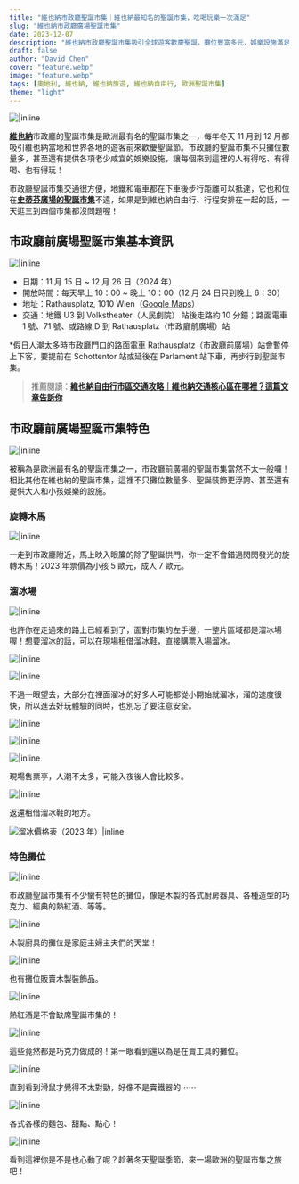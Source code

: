 ```yaml
---
title: "維也納市政廳聖誕市集｜維也納最知名的聖誕市集，吃喝玩樂一次滿足"
slug: "維也納市政廳廣場聖誕市集"
date: 2023-12-07
description: "維也納市政廳聖誕市集吸引全球遊客歡慶聖誕，攤位豐富多元，娛樂設施滿足各年齡層，讓人享受美食和節慶氛圍，快看看關於這個聖誕市集的介紹！"
draft: false
author: "David Chen"
cover: "feature.webp"
image: "feature.webp"
tags: [奧地利, 維也納, 維也納旅遊, 維也納自由行, 歐洲聖誕市集]
theme: "light"
---
```


![|inline](feature.webp)

[**維也納**](https://exittaiwan.com/posts/%E7%B6%AD%E4%B9%9F%E7%B4%8D%E8%87%AA%E7%94%B1%E8%A1%8C%E6%97%85%E9%81%8A%E5%85%A8%E6%94%BB%E7%95%A5/)市政廳的聖誕市集是歐洲最有名的聖誕市集之一，每年冬天 11 月到 12 月都吸引維也納當地和世界各地的遊客前來歡慶聖誕節。市政廳的聖誕市集不只攤位數量多，甚至還有提供各項老少咸宜的娛樂設施，讓每個來到這裡的人有得吃、有得喝、也有得玩！

市政廳聖誕市集交通很方便，地鐵和電車都在下車後步行距離可以抵達，它也和位在[**史蒂芬廣場的聖誕市集**](https://exittaiwan.com/posts/%E7%B6%AD%E4%B9%9F%E7%B4%8D%E5%8F%B2%E8%92%82%E8%8A%AC%E5%BB%A3%E5%A0%B4%E8%81%96%E8%AA%95%E5%B8%82%E9%9B%86/)不遠，如果是到維也納自由行、行程安排在一起的話，一天逛三到四個市集都沒問題喔！

## 市政廳前廣場聖誕市集基本資訊

![|inline](IMG_4809.webp)

- 日期：11 月 15 日 ~ 12 月 26 日（2024 年）
- 開放時間：每天早上 10：00 ~ 晚上 10：00（12 月 24 日只到晚上 6：30）
- 地址：Rathausplatz, 1010 Wien（[Google Maps](https://www.google.com/maps/place/Rathausplatz/@48.2106456,16.3561805,17z/data=!3m1!4b1!4m6!3m5!1s0x476d07966dc3b145:0x1e7a761d819e68fa!8m2!3d48.2106456!4d16.3587554!16s%2Fg%2F12345hdy?authuser=1&entry=ttu)）
- 交通：地鐵 U3 到 Volkstheater（人民劇院） 站後走路約 10 分鐘；路面電車 1 號、71 號、或路線 D 到 Rathausplatz（市政廳前廣場）站

*假日人潮太多時市政廳門口的路面電車 Rathausplatz（市政廳前廣場）站會暫停上下客，要提前在 Schottentor 站或延後在 Parlament 站下車，再步行到聖誕市集。

> 推薦閱讀：[**維也納自由行市區交通攻略｜維也納交通核心區在哪裡？這篇文章告訴你**](https://exittaiwan.com/posts/%E7%B6%AD%E4%B9%9F%E7%B4%8D%E5%B8%82%E5%8D%80%E4%BA%A4%E9%80%9A%E6%94%BB%E7%95%A5/)


## 市政廳前廣場聖誕市集特色

![|inline](IMG_4768.webp)

被稱為是歐洲最有名的聖誕市集之一，市政廳前廣場的聖誕市集當然不太一般囉！相比其他在維也納的聖誕市集，這裡不只攤位數量多、聖誕裝飾更浮誇、甚至還有提供大人和小孩娛樂的設施。

### 旋轉木馬

![|inline](IMG_4585.webp)

一走到市政廳附近，馬上映入眼簾的除了聖誕拱門，你一定不會錯過閃閃發光的旋轉木馬！2023 年票價為小孩 5 歐元，成人 7 歐元。

### 溜冰場

![|inline](IMG_4805.webp)

也許你在走過來的路上已經看到了，面對市集的左手邊，一整片區域都是溜冰場喔！想要溜冰的話，可以在現場租借溜冰鞋，直接購票入場溜冰。

![|inline](IMG_4790.webp)

![|inline](IMG_4791.webp)

不過一眼望去，大部分在裡面溜冰的好多人可能都從小開始就溜冰，溜的速度很快，所以進去好玩體驗的同時，也別忘了要注意安全。

![|inline](IMG_4799.webp)

![|inline](IMG_4800.webp)

![|inline](IMG_4803.webp)

現場售票亭，人潮不太多，可能入夜後人會比較多。

![|inline](IMG_4801.webp)

返還租借溜冰鞋的地方。

![溜冰價格表（2023 年）|inline](eislaufen-preis.webp)

### 特色攤位

![|inline](IMG_4781.webp)

市政廳聖誕市集有不少蠻有特色的攤位，像是木製的各式廚房器具、各種造型的巧克力、經典的熱紅酒、等等。

![|inline](IMG_4777.webp)

木製廚具的攤位是家庭主婦主夫們的天堂！

![|inline](IMG_4771.webp)

也有攤位販賣木製裝飾品。

![|inline](IMG_4775.webp)

熱紅酒是不會缺席聖誕市集的！

![|inline](IMG_4816.webp)

這些竟然都是巧克力做成的！第一眼看到還以為是在賣工具的攤位。

![|inline](IMG_4595.webp)

直到看到滑鼠才覺得不太對勁，好像不是賣鐵器的⋯⋯

![|inline](IMG_4817.webp)

各式各樣的麵包、甜點、點心！

![|inline](IMG_4808.webp)

看到這裡你是不是也心動了呢？趁著冬天聖誕季節，來一場歐洲的聖誕市集之旅吧！